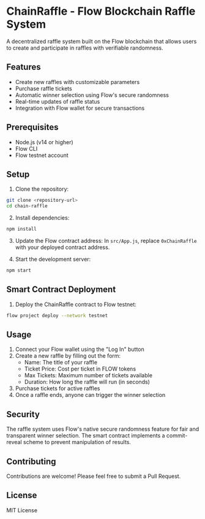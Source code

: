 # ChainRaffle - Flow Blockchain Raffle System

A decentralized raffle system built on the Flow blockchain that allows users to create and participate in raffles with verifiable randomness.

## Features

- Create new raffles with customizable parameters
- Purchase raffle tickets
- Automatic winner selection using Flow's secure randomness
- Real-time updates of raffle status
- Integration with Flow wallet for secure transactions

## Prerequisites

- Node.js (v14 or higher)
- Flow CLI
- Flow testnet account

## Setup

1. Clone the repository:
```bash
git clone <repository-url>
cd chain-raffle
```

2. Install dependencies:
```bash
npm install
```

3. Update the Flow contract address:
In `src/App.js`, replace `0xChainRaffle` with your deployed contract address.

4. Start the development server:
```bash
npm start
```

## Smart Contract Deployment

1. Deploy the ChainRaffle contract to Flow testnet:
```bash
flow project deploy --network testnet
```

## Usage

1. Connect your Flow wallet using the "Log In" button
2. Create a new raffle by filling out the form:
   - Name: The title of your raffle
   - Ticket Price: Cost per ticket in FLOW tokens
   - Max Tickets: Maximum number of tickets available
   - Duration: How long the raffle will run (in seconds)
3. Purchase tickets for active raffles
4. Once a raffle ends, anyone can trigger the winner selection

## Security

The raffle system uses Flow's native secure randomness feature for fair and transparent winner selection. The smart contract implements a commit-reveal scheme to prevent manipulation of results.

## Contributing

Contributions are welcome! Please feel free to submit a Pull Request.

## License

MIT License 